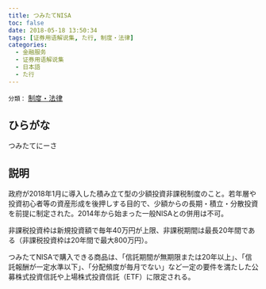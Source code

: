 ```yaml
---
title: つみたてNISA
toc: false
date: 2018-05-18 13:50:34
tags: [证券用语解说集, た行, 制度・法律]
categories:
  - 金融服务
  - 证券用语解说集
  - 日本語
  - た行
---
```


`分類：` [制度・法律](/tags/制度・法律/)

## ひらがな

つみたてにーさ

## 説明

政府が2018年1月に導入した積み立て型の少額投資非課税制度のこと。若年層や投資初心者等の資産形成を後押しする目的で、少額からの長期・積立・分散投資を前提に制定された。2014年から始まった一般NISAとの併用は不可。

非課税投資枠は新規投資額で毎年40万円が上限、非課税期間は最長20年間である（非課税投資枠は20年間で最大800万円）。

つみたてNISAで購入できる商品は、「信託期間が無期限または20年以上」、「信託報酬が一定水準以下」、「分配頻度が毎月でない」など一定の要件を満たした公募株式投資信託や上場株式投資信託（ETF）に限定される。
